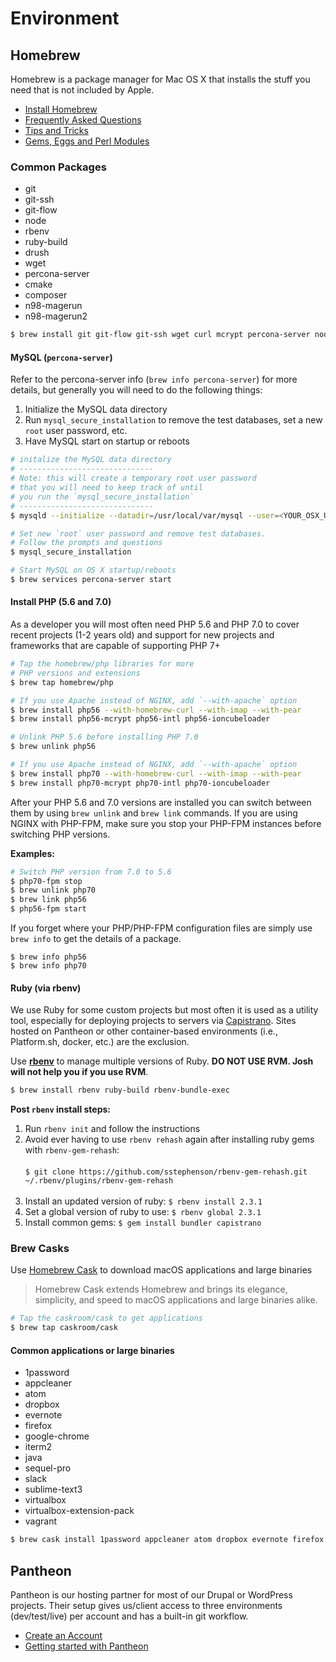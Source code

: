 # Environment

## Homebrew

Homebrew is a package manager for Mac OS X that installs the stuff you need that is not included by Apple.

  * [Install Homebrew](https://github.com/Homebrew/brew/blob/master/docs/Installation.md)
  * [Frequently Asked Questions](https://github.com/Homebrew/brew/blob/master/docs/FAQ.md)
  * [Tips and Tricks](https://github.com/Homebrew/brew/blob/master/docs/Tips-N'-Tricks.md)
  * [Gems, Eggs and Perl Modules](https://github.com/Homebrew/brew/blob/master/docs/Gems,-Eggs-and-Perl-Modules.md)

### Common Packages

  * git
  * git-ssh
  * git-flow
  * node
  * rbenv
  * ruby-build
  * drush
  * wget
  * percona-server
  * cmake
  * composer
  * n98-magerun
  * n98-magerun2

```bash
$ brew install git git-flow git-ssh wget curl mcrypt percona-server node composer drush n98-magerun n98-magerun2
```

#### MySQL (`percona-server`)

Refer to the percona-server info (`brew info percona-server`) for more details, but generally you will need to do the following things:

1. Initialize the MySQL data directory
2. Run `mysql_secure_installation` to remove the test databases, set a new `root` user password, etc.
3. Have MySQL start on startup or reboots

```bash
# initalize the MySQL data directory
# ------------------------------
# Note: this will create a temporary root user password
# that you will need to keep track of until
# you run the `mysql_secure_installation`
# ------------------------------
$ mysqld --initialize --datadir=/usr/local/var/mysql --user=<YOUR_OSX_USER_HERE>

# Set new `root` user password and remove test databases.
# Follow the prompts and questions
$ mysql_secure_installation

# Start MySQL on OS X startup/reboots
$ brew services percona-server start
```

#### Install PHP (5.6 and 7.0)

As a developer you will most often need PHP 5.6 and PHP 7.0 to cover recent projects (1-2 years old) and support for new projects and frameworks that are capable of supporting PHP 7+

```bash
# Tap the homebrew/php libraries for more
# PHP versions and extensions
$ brew tap homebrew/php

# If you use Apache instead of NGINX, add `--with-apache` option
$ brew install php56 --with-homebrew-curl --with-imap --with-pear
$ brew install php56-mcrypt php56-intl php56-ioncubeloader

# Unlink PHP 5.6 before installing PHP 7.0
$ brew unlink php56

# If you use Apache instead of NGINX, add `--with-apache` option
$ brew install php70 --with-homebrew-curl --with-imap --with-pear
$ brew install php70-mcrypt php70-intl php70-ioncubeloader
```

After your PHP 5.6 and 7.0 versions are installed you can switch between them by using `brew unlink` and `brew link` commands. If you are using NGINX with PHP-FPM, make sure you stop your PHP-FPM instances before switching PHP versions.

**Examples:**

```bash
# Switch PHP version from 7.0 to 5.6
$ php70-fpm stop
$ brew unlink php70
$ brew link php56
$ php56-fpm start
```

If you forget where your PHP/PHP-FPM configuration files are simply use `brew info` to get the details of a package.

```
$ brew info php56
$ brew info php70
```

#### Ruby (via rbenv)

We use Ruby for some custom projects but most often it is used as a utility tool, especially for deploying projects to servers via [Capistrano](http://capistranorb.com/).  Sites hosted on Pantheon or other container-based environments (i.e., Platform.sh, docker, etc.) are the exclusion.

Use [**rbenv**](https://github.com/rbenv/rbenv) to manage multiple versions of Ruby. **DO NOT USE RVM.  Josh will not help you if you use RVM**.

```bash
$ brew install rbenv ruby-build rbenv-bundle-exec
```

**Post `rbenv` install steps:**

1. Run `rbenv init` and follow the instructions
2. Avoid ever having to use `rbenv rehash` again after installing ruby gems with `rbenv-gem-rehash`: <br/><br/> `$ git clone https://github.com/sstephenson/rbenv-gem-rehash.git ~/.rbenv/plugins/rbenv-gem-rehash`<br/><br/>
3. Install an updated version of ruby: `$ rbenv install 2.3.1`
4. Set a global version of ruby to use: `$ rbenv global 2.3.1`
4. Install common gems: `$ gem install bundler capistrano`


### Brew Casks

Use [Homebrew Cask](https://caskroom.github.io/) to download macOS applications and large binaries

> Homebrew Cask extends Homebrew and brings its elegance, simplicity, and speed to macOS applications and large binaries alike.

```bash
# Tap the caskroom/cask to get applications
$ brew tap caskroom/cask
```

#### Common applications or large binaries

* 1password
* appcleaner
* atom
* dropbox
* evernote
* firefox
* google-chrome
* iterm2
* java
* sequel-pro
* slack
* sublime-text3
* virtualbox
* virtualbox-extension-pack
* vagrant


```bash
$ brew cask install 1password appcleaner atom dropbox evernote firefox google-chrome iterm2 sequel-pro slack sublime-text3 virtualbox virtualbox-extension-pack vagrant
```

## Pantheon

Pantheon is our hosting partner for most of our Drupal or WordPress projects. Their setup gives us/client access to three environments (dev/test/live) per account and has a built-in git workflow.

  * [Create an Account](https://pantheon.io/register)
  * [Getting started with Pantheon](https://pantheon.io/docs/tags/getting-started)
